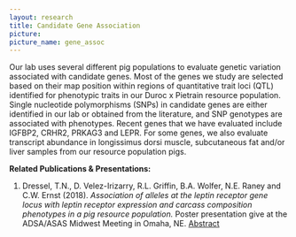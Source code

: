 ```yaml
---
layout: research
title: Candidate Gene Association 
picture: 
picture_name: gene_assoc 
---
```


Our lab uses several different pig populations to evaluate genetic variation associated with candidate genes. Most of the genes we study are selected based on their map position within regions of quantitative trait loci (QTL) identified for phenotypic traits in our Duroc x Pietrain resource population. Single nucleotide polymorphisms (SNPs) in candidate genes are either identified in our lab or obtained from the literature, and SNP genotypes are associated with phenotypes. Recent genes that we have evaluated include IGFBP2, CRHR2, PRKAG3 and LEPR. For some genes, we also evaluate transcript abundance in longissimus dorsi muscle, subcutaneous fat and/or liver samples from our resource population pigs.

__Related Publications & Presentations:__
1. Dressel, T.N., D. Velez-Irizarry, R.L. Griffin, B.A. Wolfer, N.E. Raney and C.W. Ernst (2018). *Association of alleles at the leptin receptor gene locus with leptin receptor expression and carcass composition phenotypes in a pig resource population.* Poster presentation give at the ADSA/ASAS Midwest Meeting in Omaha, NE. [Abstract](https://asas.confex.com/asas/mw18/webprogram/Paper23293.html)



